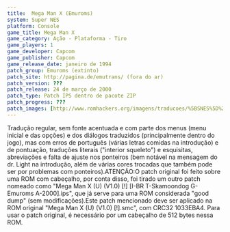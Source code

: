 ```yaml
---
title:  Mega Man X (Emuroms)
system: Super NES
platform: Console
game_title: Mega Man X
game_category: Ação - Plataforma - Tiro
game_players: 1
game_developer: Capcom
game_publisher: Capcom
game_release_date: janeiro de 1994
patch_group: Emuroms (extinto)
patch_site: http://pagina.de/emutrans/ (fora do ar)
patch_version: ???
patch_release: 24 de março de 2000
patch_type: Patch IPS dentro de pacote ZIP
patch_progress: ???
patch_images: [http://www.romhackers.org/imagens/traducoes/%5BSNES%5D%20Mega%20Man%20X%20-%201.png,http://www.romhackers.org/imagens/traducoes/%5BSNES%5D%20Mega%20Man%20X%20-%20Emuroms%20-%202.png,http://www.romhackers.org/imagens/traducoes/%5BSNES%5D%20Mega%20Man%20X%20-%20Emuroms%20-%203.png]
---
```

Tradução regular, sem fonte acentuada e com parte dos menus (menu inicial e das opções) e dos diálogos traduzidos (principalmente dentro do jogo), mas com erros de português (várias letras comidas na introdução) e de pontuação, traduções literais ("interior squeleto") e esquisitas, abreviações e falta de ajuste nos ponteiros (bem notável na mensagem do dr. Light na introdução, além de várias cores trocadas que também pode ser por problemas com ponteiros).ATENÇÃO:O patch original foi feito sobre uma ROM com cabeçalho, por conta disso, foi tirado um outro patch nomeado como "Mega Man X (U) (V1.0) [!] [I-BR T-Skamoondog G-Emuroms A-2000].ips", que já serve para uma ROM considerada "good dump" (sem modificações).Este patch mencionado deve ser aplicado na ROM original "Mega Man X (U) (V1.0) [!].smc", com CRC32 1033EBA4. Para usar o patch original, é necessário por um cabeçalho de 512 bytes nessa ROM.